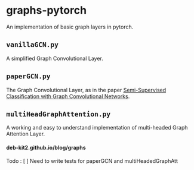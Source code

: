 # graphs-pytorch
An implementation of basic graph layers in pytorch.

## `vanillaGCN.py`
A simplified Graph Convolutional Layer.

## `paperGCN.py`
The Graph Convolutional Layer, as in the paper [Semi-Supervised Classification with Graph Convolutional Networks](https://arxiv.org/abs/1609.02907).

## `multiHeadGraphAttention.py`
A working and easy to understand implementation of multi-headed Graph Attention Layer. 

#### deb-kit2.github.io/blog/graphs

Todo :
[ ] Need to write tests for paperGCN and multiHeadedGraphAtt